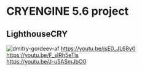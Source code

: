 # CRYENGINE 5.6 project
## LighthouseCRY
![dmitry-gordeev-af](https://user-images.githubusercontent.com/75648932/164266195-c88d0703-4c58-47b7-bb28-b6ef9fc8334f.jpg)
https://youtu.be/jsE0_JL68y0
<br>
https://youtu.be/F_slRh5eTis
<br>
https://youtu.be/J-u5ASmJbO0

